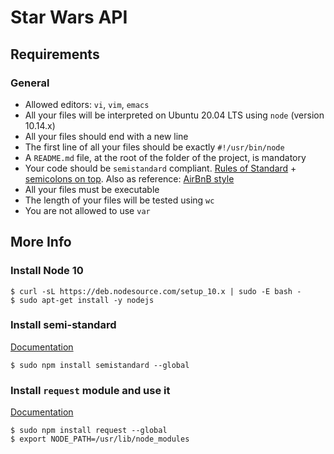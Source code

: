 # Star Wars API
## Requirements
### General
- Allowed editors: `vi`, `vim`, `emacs`
- All your files will be interpreted on Ubuntu 20.04 LTS using `node` (version 10.14.x)
- All your files should end with a new line
- The first line of all your files should be exactly `#!/usr/bin/node`
- A `README.md` file, at the root of the folder of the project, is mandatory
- Your code should be `semistandard` compliant. [Rules of Standard](https://standardjs.com/rules.html) + [semicolons on top](https://github.com/standard/semistandard). Also as reference: [AirBnB style](https://github.com/airbnb/javascript)
- All your files must be executable
- The length of your files will be tested using `wc`
- You are not allowed to use `var`

## More Info
### Install Node 10
    $ curl -sL https://deb.nodesource.com/setup_10.x | sudo -E bash -
    $ sudo apt-get install -y nodejs

### Install semi-standard
[Documentation](https://github.com/standard/semistandard)

    $ sudo npm install semistandard --global

### Install `request` module and use it
[Documentation](https://github.com/request/request)

    $ sudo npm install request --global
    $ export NODE_PATH=/usr/lib/node_modules